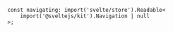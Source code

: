 <div class="ts-block">

```dts
const navigating: import('svelte/store').Readable<
	import('@sveltejs/kit').Navigation | null
>;
```

</div>
